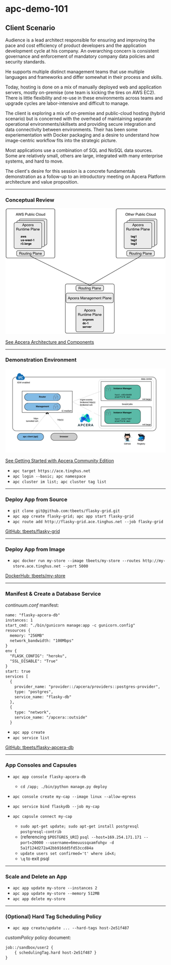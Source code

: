 # apc-demo-101

## Client Scenario

Audience is a lead architect responsible for ensuring and improving the pace and cost efficiency of product
developers and the application development cycle at his company.  An overarching concern
is consistent governance and enforcement of mandatory company data
policies and security standards. 

He supports multiple distinct management teams that use multiple languages and frameworks and differ somewhat in their process and skills.  

Today, hosting is done on a mix of manually deployed web and application servers, mostly on-premise (one team is kicking the
tires on AWS EC2). There is little flexibility and re-use in these environments across teams and upgrade cycles are labor-intensive and difficult to manage.

The client is exploring a mix of on-premise and public-cloud hosting (hybrid scenario) but is concerned with the overhead of
maintaining separate operational environments/skillsets and providing secure integration and data connectivity between
 environments. Their has been some experiementation with Docker packaging and a desire to understand how image-centric workflow fits into the
strategic picture.

Most applications use a combination of SQL and NoSQL data sources.  Some are relatively small, others are large, integrated
with many enterprise systems, and hard to move.

The client's desire for this session is a concrete fundamentals demonstration as a follow-up to an introductory meeting
on Apcera Platform architecture and value proposition.

----

### Conceptual Review

![](preso/hybrid-2e2ee950.png)

[See Apcera Architecture and Components](http://docs.apcera.com/introduction/apcera-arch/)

----

### Demonstration Environment

![](preso/apcerace-demo-env.png)

[See Getting Started with Apcera Community Edition](http://docs.apcera.com/setup/apcera-setup/)

* `apc target https://ace.tinghus.net`
* `apc login --basic; apc namespace`
* `apc cluster im list; apc cluster tag list`

----

### Deploy App from Source


* `git clone git@github.com:tbeets/flasky-grid.git`
* `apc app create flasky-grid; apc app start flasky-grid`
* `apc route add http://flasky-grid.ace.tinghus.net --job flasky-grid`

[GitHub: tbeets/flasky-grid](https://github.com/tbeets/flasky-grid)

----

### Deploy App from Image

* `apc docker run my-store --image tbeets/my-store --routes http://my-store.ace.tinghus.net --port 5000`

[DockerHub: tbeets/my-store](https://hub.docker.com/r/tbeets/my-store/)

----

### Manifest & Create a Database Service

*continuum.conf* manifest:

    name: "flasky-apcera-db"
    instances: 1
    start_cmd: "./bin/gunicorn manage:app -c gunicorn.config"
    resources {
      memory: "256MB"
      network_bandwidth: "100Mbps"
    }
    env {
      "FLASK_CONFIG": "heroku",
      "SSL_DISABLE": "True"
    }
    start: true
    services [
      {
        provider_name: "provider::/apcera/providers::postgres-provider",
        type: "postgres",
        service_name: "flasky-db"
      },
      {
        type: "network",
        service_name: "/apcera::outside"
      }

* `apc app create`
* `apc service list`

[GitHub: tbeets/flasky-apcera-db](https://github.com/tbeets/flasky-apcera-db)

----

### App Consoles and Capsules

* `apc app console flasky-apcera-db`
    * `cd /app; ./bin/python manage.py deploy`

* `apc console create my-cap --image linux --allow-egress`
* `apc service bind flaskydb --job my-cap`
* `apc capsule connect my-cap`
    * `sudo apt-get update; sudo apt-get install postgresql postgresql-contrib`
    * (referencing `$POSTGRES_URI`) `psql --host=169.254.171.171 --port=20000 --username=6meuussqxamfohgv -d 5a1f124d272a42bb916dd5fd53ccd84a`
    * `update users set confirmed='t' where id=X;`
    * `\q` to exit psql
    
----

### Scale and Delete an App

* `apc app update my-store --instances 2`
* `apc app update my-store --memory 512MB`
* `apc app delete my-store` 

----

### (Optional) Hard Tag Scheduling Policy

* `apc app create/update ... --hard-tags host-2e51f487`

*customPolicy* policy document:

    job::/sandbox/user2 {
        { schedulingTag.hard host-2e51f487 }
    }


